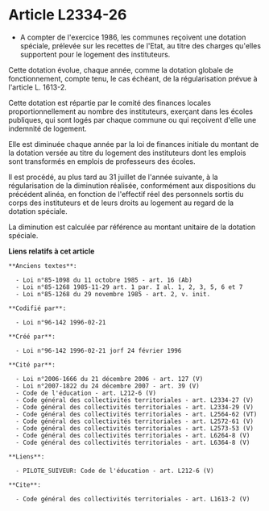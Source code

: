 # Article L2334-26

- A compter de l'exercice 1986, les communes reçoivent une dotation spéciale, prélevée sur les recettes de l'Etat, au titre
des charges qu'elles supportent pour le logement des instituteurs.

Cette dotation évolue, chaque année, comme la dotation globale de fonctionnement, compte tenu, le cas échéant, de la
régularisation prévue à l'article L. 1613-2.

Cette dotation est répartie par le comité des finances locales proportionnellement au nombre des instituteurs, exerçant dans
les écoles publiques, qui sont logés par chaque commune ou qui reçoivent d'elle une indemnité de logement.

Elle est diminuée chaque année par la loi de finances initiale du montant de la dotation versée au titre du logement des
instituteurs dont les emplois sont transformés en emplois de professeurs des écoles.

Il est procédé, au plus tard au 31 juillet de l'année suivante, à la régularisation de la diminution réalisée, conformément
aux dispositions du précédent alinéa, en fonction de l'effectif réel des personnels sortis du corps des instituteurs et de
leurs droits au logement au regard de la dotation spéciale.

La diminution est calculée par référence au montant unitaire de la dotation spéciale.

**Liens relatifs à cet article**

	**Anciens textes**:

	  - Loi n°85-1098 du 11 octobre 1985 - art. 16 (Ab)
	  - Loi n°85-1268 1985-11-29 art. 1 par. I al. 1, 2, 3, 5, 6 et 7
	  - Loi n°85-1268 du 29 novembre 1985 - art. 2, v. init.

	**Codifié par**:

	  - Loi n°96-142 1996-02-21

	**Créé par**:

	  - Loi n°96-142 1996-02-21 jorf 24 février 1996

	**Cité par**:

	  - Loi n°2006-1666 du 21 décembre 2006 - art. 127 (V)
	  - Loi n°2007-1822 du 24 décembre 2007 - art. 39 (V)
	  - Code de l'éducation - art. L212-6 (V)
	  - Code général des collectivités territoriales - art. L2334-27 (V)
	  - Code général des collectivités territoriales - art. L2334-29 (V)
	  - Code général des collectivités territoriales - art. L2564-62 (VT)
	  - Code général des collectivités territoriales - art. L2572-61 (V)
	  - Code général des collectivités territoriales - art. L2573-53 (V)
	  - Code général des collectivités territoriales - art. L6264-8 (V)
	  - Code général des collectivités territoriales - art. L6364-8 (V)

	**Liens**:

	  - PILOTE_SUIVEUR: Code de l'éducation - art. L212-6 (V)

	**Cite**:

	  - Code général des collectivités territoriales - art. L1613-2 (V)
